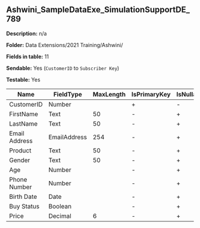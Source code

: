 ## Ashwini_SampleDataExe_SimulationSupportDE_789

**Description:** n/a

**Folder:** Data Extensions/2021 Training/Ashwini/

**Fields in table:** 11

**Sendable:** Yes (`CustomerID` to `Subscriber Key`)

**Testable:** Yes

| Name | FieldType | MaxLength | IsPrimaryKey | IsNullable | DefaultValue |
| --- | --- | --- | --- | --- | --- |
| CustomerID | Number |  | + | - |  |
| FirstName | Text | 50 | - | + |  |
| LastName | Text | 50 | - | + |  |
| Email Address | EmailAddress | 254 | - | + |  |
| Product | Text | 50 | - | + |  |
| Gender | Text | 50 | - | + |  |
| Age | Number |  | - | + |  |
| Phone Number | Number |  | - | + |  |
| Birth Date | Date |  | - | + |  |
| Buy Status | Boolean |  | - | + |  |
| Price | Decimal | 6 | - | + |  |
